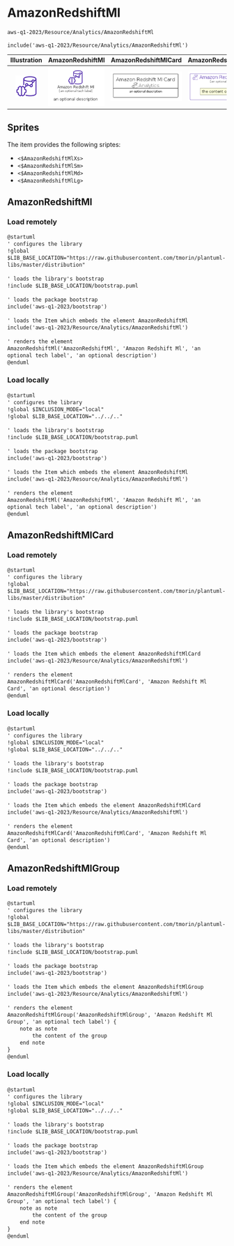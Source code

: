 # AmazonRedshiftMl


```text
aws-q1-2023/Resource/Analytics/AmazonRedshiftMl
```

```text
include('aws-q1-2023/Resource/Analytics/AmazonRedshiftMl')
```



| Illustration | AmazonRedshiftMl | AmazonRedshiftMlCard | AmazonRedshiftMlGroup |
| :---: | :---: | :---: | :---: |
| ![illustration for Illustration](../../../aws-q1-2023/Resource/Analytics/AmazonRedshiftMl.png) | ![illustration for AmazonRedshiftMl](../../../aws-q1-2023/Resource/Analytics/AmazonRedshiftMl.Local.png) | ![illustration for AmazonRedshiftMlCard](../../../aws-q1-2023/Resource/Analytics/AmazonRedshiftMlCard.Local.png) | ![illustration for AmazonRedshiftMlGroup](../../../aws-q1-2023/Resource/Analytics/AmazonRedshiftMlGroup.Local.png) |



## Sprites
The item provides the following sriptes:

- `<$AmazonRedshiftMlXs>`
- `<$AmazonRedshiftMlSm>`
- `<$AmazonRedshiftMlMd>`
- `<$AmazonRedshiftMlLg>`





## AmazonRedshiftMl

### Load remotely
```plantuml
@startuml
' configures the library
!global $LIB_BASE_LOCATION="https://raw.githubusercontent.com/tmorin/plantuml-libs/master/distribution"

' loads the library's bootstrap
!include $LIB_BASE_LOCATION/bootstrap.puml

' loads the package bootstrap
include('aws-q1-2023/bootstrap')

' loads the Item which embeds the element AmazonRedshiftMl
include('aws-q1-2023/Resource/Analytics/AmazonRedshiftMl')

' renders the element
AmazonRedshiftMl('AmazonRedshiftMl', 'Amazon Redshift Ml', 'an optional tech label', 'an optional description')
@enduml
```

### Load locally
```plantuml
@startuml
' configures the library
!global $INCLUSION_MODE="local"
!global $LIB_BASE_LOCATION="../../.."

' loads the library's bootstrap
!include $LIB_BASE_LOCATION/bootstrap.puml

' loads the package bootstrap
include('aws-q1-2023/bootstrap')

' loads the Item which embeds the element AmazonRedshiftMl
include('aws-q1-2023/Resource/Analytics/AmazonRedshiftMl')

' renders the element
AmazonRedshiftMl('AmazonRedshiftMl', 'Amazon Redshift Ml', 'an optional tech label', 'an optional description')
@enduml
```

## AmazonRedshiftMlCard

### Load remotely
```plantuml
@startuml
' configures the library
!global $LIB_BASE_LOCATION="https://raw.githubusercontent.com/tmorin/plantuml-libs/master/distribution"

' loads the library's bootstrap
!include $LIB_BASE_LOCATION/bootstrap.puml

' loads the package bootstrap
include('aws-q1-2023/bootstrap')

' loads the Item which embeds the element AmazonRedshiftMlCard
include('aws-q1-2023/Resource/Analytics/AmazonRedshiftMl')

' renders the element
AmazonRedshiftMlCard('AmazonRedshiftMlCard', 'Amazon Redshift Ml Card', 'an optional description')
@enduml
```

### Load locally
```plantuml
@startuml
' configures the library
!global $INCLUSION_MODE="local"
!global $LIB_BASE_LOCATION="../../.."

' loads the library's bootstrap
!include $LIB_BASE_LOCATION/bootstrap.puml

' loads the package bootstrap
include('aws-q1-2023/bootstrap')

' loads the Item which embeds the element AmazonRedshiftMlCard
include('aws-q1-2023/Resource/Analytics/AmazonRedshiftMl')

' renders the element
AmazonRedshiftMlCard('AmazonRedshiftMlCard', 'Amazon Redshift Ml Card', 'an optional description')
@enduml
```

## AmazonRedshiftMlGroup

### Load remotely
```plantuml
@startuml
' configures the library
!global $LIB_BASE_LOCATION="https://raw.githubusercontent.com/tmorin/plantuml-libs/master/distribution"

' loads the library's bootstrap
!include $LIB_BASE_LOCATION/bootstrap.puml

' loads the package bootstrap
include('aws-q1-2023/bootstrap')

' loads the Item which embeds the element AmazonRedshiftMlGroup
include('aws-q1-2023/Resource/Analytics/AmazonRedshiftMl')

' renders the element
AmazonRedshiftMlGroup('AmazonRedshiftMlGroup', 'Amazon Redshift Ml Group', 'an optional tech label') {
    note as note
        the content of the group
    end note
}
@enduml
```

### Load locally
```plantuml
@startuml
' configures the library
!global $INCLUSION_MODE="local"
!global $LIB_BASE_LOCATION="../../.."

' loads the library's bootstrap
!include $LIB_BASE_LOCATION/bootstrap.puml

' loads the package bootstrap
include('aws-q1-2023/bootstrap')

' loads the Item which embeds the element AmazonRedshiftMlGroup
include('aws-q1-2023/Resource/Analytics/AmazonRedshiftMl')

' renders the element
AmazonRedshiftMlGroup('AmazonRedshiftMlGroup', 'Amazon Redshift Ml Group', 'an optional tech label') {
    note as note
        the content of the group
    end note
}
@enduml
```

